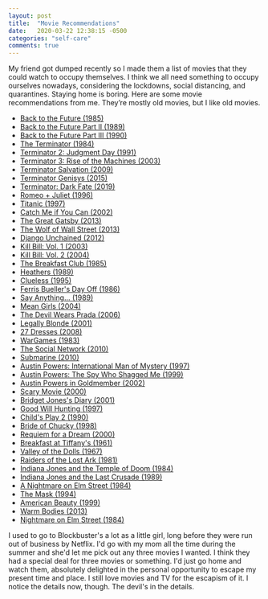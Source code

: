 ```yaml
---
layout: post
title:  "Movie Recommendations"
date:   2020-03-22 12:38:15 -0500
categories: "self-care"
comments: true
---
```


My friend got dumped recently so I made them a list of movies that they could watch to occupy themselves. I think we all need something to occupy ourselves nowadays, considering the lockdowns, social distancing, and quarantines. Staying home is boring. Here are some movie recommendations from me. They’re mostly old movies, but I like old movies.
<!-- more -->
<ul><li><a href="https://en.wikipedia.org/wiki/Back_to_the_Future" target="_blank">Back to the Future (1985)</a></li>
<li><a href="https://en.wikipedia.org/wiki/Back_to_the_Future_Part_II" target="_blank">Back to the Future Part II (1989)</a></li>
<li><a href="https://en.wikipedia.org/wiki/Back_to_the_Future_Part_III" target="_blank">Back to the Future Part III (1990)</a></li>
<li><a href="https://en.wikipedia.org/wiki/The_Terminator" target="_blank">The Terminator (1984)</a></li>
<li><a href="https://en.wikipedia.org/wiki/Terminator_2:_Judgment_Day" target="_blank">Terminator 2: Judgment Day (1991)</a></li>
<li><a href="https://en.wikipedia.org/wiki/Terminator_3:_Rise_of_the_Machines" target="_blank">Terminator 3: Rise of the Machines (2003)</a></li>
<li><a href="https://en.wikipedia.org/wiki/Terminator_Salvation" target="_blank">Terminator Salvation (2009)</a></li>
<li><a href="https://en.wikipedia.org/wiki/Terminator_Genisys" target="_blank">Terminator Genisys (2015)</a></li>
<li><a href="https://en.wikipedia.org/wiki/Terminator:_Dark_Fate" target="_blank">Terminator: Dark Fate (2019)</a></li>
<li><a href="https://en.wikipedia.org/wiki/Romeo_%2B_Juliet" target="_blank">Romeo + Juliet (1996)</a></li>
<li><a href="https://en.wikipedia.org/wiki/Titanic_(1997_film)" target="_blank">Titanic (1997)</a></li>
<li><a href="https://en.wikipedia.org/wiki/Catch_Me_If_You_Can" target="_blank">Catch Me if You Can (2002)</a></li>
<li><a href="https://en.wikipedia.org/wiki/The_Great_Gatsby_(2013_film)" target="_blank">The Great Gatsby (2013)</a></li>
<li><a href="https://en.wikipedia.org/wiki/The_Wolf_of_Wall_Street_(2013_film)" target="_blank">The Wolf of Wall Street (2013)</a></li>
<li><a href="https://en.wikipedia.org/wiki/Django_Unchained" target="_blank">Django Unchained (2012)</a></li>
<li><a href="https://en.wikipedia.org/wiki/Kill_Bill:_Volume_1" target="_blank">Kill Bill: Vol. 1 (2003)</a></li>
<li><a href="https://en.wikipedia.org/wiki/Kill_Bill:_Volume_2" target="_blank">Kill Bill: Vol. 2 (2004)</a></li>
<li><a href="https://en.wikipedia.org/wiki/The_Breakfast_Club" target="_blank">The Breakfast Club (1985)</a></li>
<li><a href="https://en.wikipedia.org/wiki/Heathers" target="_blank">Heathers (1989)</a></li>
<li><a href="https://en.wikipedia.org/wiki/Clueless_(film)" target="_blank">Clueless (1995)</a></li>
<li><a href="https://en.wikipedia.org/wiki/Ferris_Bueller%27s_Day_Off" target="_blank">Ferris Bueller's Day Off (1986)</a></li>
<li><a href="https://en.wikipedia.org/wiki/Say_Anything..." target="_blank">Say Anything... (1989)</a></li>
<li><a href="https://en.wikipedia.org/wiki/Mean_Girls" target="_blank">Mean Girls (2004)</a></li>
<li><a href="https://en.wikipedia.org/wiki/The_Devil_Wears_Prada_(film)" target="_blank">The Devil Wears Prada (2006)</a></li>
<li><a href="https://en.wikipedia.org/wiki/Legally_Blonde" target="_blank">Legally Blonde (2001)</a></li>
<li><a href="https://en.wikipedia.org/wiki/27_Dresses" target="_blank">27 Dresses (2008)</a></li>
<li><a href="https://en.wikipedia.org/wiki/WarGames" target="_blank">WarGames (1983)</a></li>
<li><a href="https://en.wikipedia.org/wiki/The_Social_Network" target="_blank">The Social Network (2010)</a></li>
<li><a href="https://en.wikipedia.org/wiki/Submarine_(2010_film)" target="_blank">Submarine (2010)</a></li>
<li><a href="https://en.wikipedia.org/wiki/Austin_Powers:_International_Man_of_Mystery" target="_blank">Austin Powers: International Man of Mystery (1997)</a></li>
<li><a href="https://en.wikipedia.org/wiki/Austin_Powers:_The_Spy_Who_Shagged_Me" target="_blank">Austin Powers: The Spy Who Shagged Me (1999)</a></li>
<li><a href="https://en.wikipedia.org/wiki/Austin_Powers_in_Goldmember" target="_blank">Austin Powers in Goldmember (2002)</a></li>
<li><a href="https://en.wikipedia.org/wiki/Scary_Movie" target="_blank">Scary Movie (2000)</a></li>
<li><a href="https://en.wikipedia.org/wiki/Bridget_Jones%27s_Diary_(film)" target="_blank">Bridget Jones's Diary (2001)</a></li>
<li><a href="https://en.wikipedia.org/wiki/Good_Will_Hunting" target="_blank">Good Will Hunting (1997)</a></li>
<li><a href="https://en.wikipedia.org/wiki/Child%27s_Play_2" target="_blank">Child's Play 2 (1990)</a></li>
<li><a href="https://en.wikipedia.org/wiki/Bride_of_Chucky" target="_blank">Bride of Chucky (1998)</a></li>
<li><a href="https://en.wikipedia.org/wiki/Requiem_for_a_Dream" target="_blank">Requiem for a Dream (2000)</a></li>
<li><a href="https://en.wikipedia.org/wiki/Breakfast_at_Tiffany%27s_(film)" target="_blank">Breakfast at Tiffany's (1961)</a></li>
<li><a href="https://en.wikipedia.org/wiki/Valley_of_the_Dolls_(film)" target="_blank">Valley of the Dolls (1967)</a></li>
<li><a href="https://en.wikipedia.org/wiki/Raiders_of_the_Lost_Ark" target="_blank">Raiders of the Lost Ark (1981)</a></li>
<li><a href="https://en.wikipedia.org/wiki/Indiana_Jones_and_the_Temple_of_Doom" target="_blank">Indiana Jones and the Temple of Doom (1984)</a></li>
<li><a href="https://en.wikipedia.org/wiki/Indiana_Jones_and_the_Last_Crusade" target="_blank">Indiana Jones and the Last Crusade (1989)</a></li>
<li><a href="https://en.wikipedia.org/wiki/A_Nightmare_on_Elm_Street" target="_blank">A Nightmare on Elm Street (1984)</a></li>
<li><a href="https://en.wikipedia.org/wiki/The_Mask_(1994_film)" target="_blank">The Mask (1994)</a></li>
<li><a href="https://en.wikipedia.org/wiki/American_Beauty_(1999_film)" target="_blank">American Beauty (1999)</a></li>
<li><a href="https://en.wikipedia.org/wiki/Warm_Bodies_(film)" target="_blank">Warm Bodies (2013)</a></li>
<li><a href="https://en.wikipedia.org/wiki/A_Nightmare_on_Elm_Street" target="_blank">Nightmare on Elm Street (1984)</a></li>
</ul>

I used to go to Blockbuster's a lot as a little girl, long before they were run out of business by Netflix. I'd go with my mom all the time during the summer and she'd let me pick out any three movies I wanted. I think they had a special deal for three movies or something. I'd just go home and watch them, absolutely delighted in the personal opportunity to escape my present time and place. I still love movies and TV for the escapism of it. I notice the details now, though. The devil's in the details.
